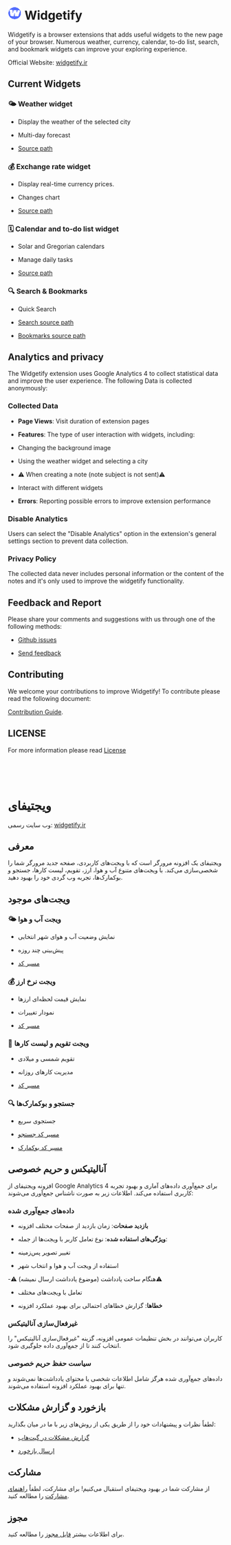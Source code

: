 

# ![logo](./public/icons/icon32.png) Widgetify

 Widgetify is a browser extensions that adds useful widgets to the new page of your browser. Numerous weather, currency, calendar, to-do list, search, and bookmark widgets can improve your exploring experience.

Official Website: [widgetify.ir](https://widgetify.ir)

## Current Widgets

### 🌤️ Weather widget

- Display the weather of the selected city

- Multi-day forecast

-  [Source path](./src/layouts/weather)

  

### 💰 Exchange rate widget

- Display real-time currency prices.

- Changes chart

- [Source path](./src/layouts/arzLive)

  

### 🗓️ Calendar and to-do list widget

- Solar and Gregorian calendars

- Manage daily tasks

- [Source path](./src/layouts/calendar)

  

### 🔍 Search & Bookmarks

- Quick Search

- [Search source path](./src/layouts/search)

- [Bookmarks source path](./src/layouts/search/bookmarks)

  

## Analytics and privacy

The Widgetify extension uses Google Analytics 4 to collect statistical data and improve the user experience. The following Data is collected anonymously:
  

### Collected Data

-  **Page Views**: Visit duration of extension pages

-  **Features**: The type of user interaction with widgets, including:

- Changing the background image

- Using the weather widget and selecting a city

- ⚠️ When creating a note (note subject is not sent)⚠️

- Interact with different widgets

-  **Errors**: Reporting possible errors to improve extension performance

  

### Disable Analytics

Users can select the "Disable Analytics" option in the extension's general settings section to prevent data collection.

  

### Privacy Policy

The collected data never includes personal information or the content of the notes and it's only used to improve the widgetify functionality.
  

## Feedback and Report

Please share your comments and suggestions with us through one of the following methods:


-  [Github issues](https://github.com/widgetify-app/widgetify-extension/issues)

-  [Send feedback](https://feedback.onl/fa/b/widgetify)

  

## Contributing

We welcome your contributions to improve Widgetify! To contribute please read the following document:

[Contribution Guide](./.github/CONTRIBUTING.en.md).

  

## LICENSE
For more information please read [License](LICENSE) 

<br />
<br />
<br />


# ویجتیفای

وب سایت رسمی: [widgetify.ir](https://widgetify.ir)


## معرفی

ویجتیفای یک افزونه مرورگر است که با ویجت‌های کاربردی، صفحه جدید مرورگر شما را شخصی‌سازی می‌کند. با ویجت‌های متنوع آب و هوا، ارز، تقویم، لیست کارها، جستجو و بوکمارک‌ها، تجربه وب گردی خود را بهبود دهید.

  

## ویجت‌های موجود

  

### 🌤️ ویجت آب و هوا

- نمایش وضعیت آب و هوای شهر انتخابی

- پیش‌بینی چند روزه

-  [مسیر کد](./src/layouts/weather)

  

### 💰 ویجت نرخ ارز

- نمایش قیمت لحظه‌ای ارزها

- نمودار تغییرات

-  [مسیر کد](./src/layouts/arzLive)

  

### 📅 ویجت تقویم و لیست کارها

- تقویم شمسی و میلادی

- مدیریت کارهای روزانه

-  [مسیر کد](./src/layouts/calendar)

  

### 🔍 جستجو و بوکمارک‌ها

- جستجوی سریع

-  [مسیر کد جستجو](./src/layouts/search)

-  [مسیر کد بوکمارک](./src/layouts/search/bookmarks)

  

## آنالیتیکس و حریم خصوصی

افزونه ویجتیفای از Google Analytics 4 برای جمع‌آوری داده‌های آماری و بهبود تجربه کاربری استفاده می‌کند. اطلاعات زیر به صورت ناشناس جمع‌آوری می‌شوند:

  

### داده‌های جمع‌آوری شده

-  **بازدید صفحات**: زمان بازدید از صفحات مختلف افزونه

-  **ویژگی‌های استفاده شده**: نوع تعامل کاربر با ویجت‌ها از جمله:

- تغییر تصویر پس‌زمینه

- استفاده از ویجت آب و هوا و انتخاب شهر

-⚠️ هنگام ساخت یادداشت (موضوع یادداشت ارسال نمیشه)⚠️ 

- تعامل با ویجت‌های مختلف

-  **خطاها**: گزارش خطاهای احتمالی برای بهبود عملکرد افزونه

  

### غیرفعال‌سازی آنالیتیکس

کاربران می‌توانند در بخش تنظیمات عمومی افزونه، گزینه "غیرفعال‌سازی آنالیتیکس" را انتخاب کنند تا از جمع‌آوری داده جلوگیری شود.

  

### سیاست حفظ حریم خصوصی

داده‌های جمع‌آوری شده هرگز شامل اطلاعات شخصی یا محتوای یادداشت‌ها نمی‌شوند و تنها برای بهبود عملکرد افزونه استفاده می‌شوند.

  

## بازخورد و گزارش مشکلات

لطفاً نظرات و پیشنهادات خود را از طریق یکی از روش‌های زیر با ما در میان بگذارید:

  

-  [گزارش مشکلات در گیت‌هاب](https://github.com/widgetify-app/widgetify-extension/issues)

-  [ارسال بازخورد](https://feedback.onl/fa/b/widgetify)

  

## مشارکت

از مشارکت شما در بهبود ویجتیفای استقبال می‌کنیم! برای مشارکت، لطفاً [راهنمای مشارکت](./.github/CONTRIBUTING.md) را مطالعه کنید.

  

## مجوز
 برای اطلاعات بیشتر [فایل مجوز](LICENSE) را مطالعه کنید.
